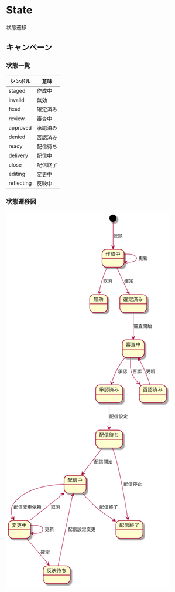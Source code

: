 # State

状態遷移

## キャンペーン

### 状態一覧

| シンボル | 意味 |
| -------- | ---- |
| staged | 作成中 |
| invalid | 無効 |
| fixed | 確定済み |
| review | 審査中 |
| approved | 承認済み |
| denied | 否認済み |
| ready | 配信待ち |
| delivery | 配信中 |
| close | 配信終了 |
| editing | 変更中 |
| reflecting | 反映中 |

### 状態遷移図

![キャンペーン状態遷移図](STATE/campaign.png)

